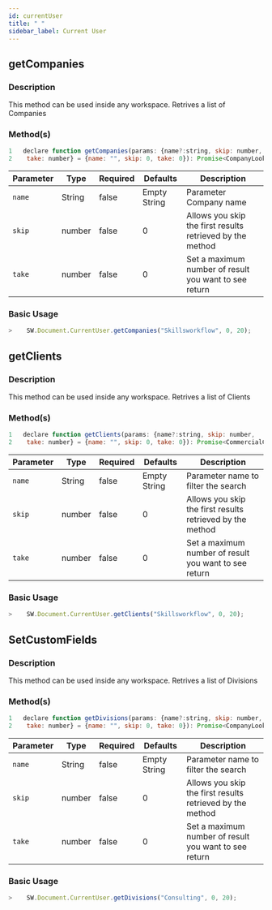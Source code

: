 ```yaml
---
id: currentUser
title: " "
sidebar_label: Current User
---
```


## getCompanies

<h3>Description</h3>

This method can be used inside any workspace. Retrives a list of Companies

<h3>Method(s)</h3>

```js {3}
1   declare function getCompanies(params: {name?:string, skip: number,
2    take: number} = {name: "", skip: 0, take: 0}): Promise<CompanyLookupDto>;
```

<table className="custom-table">
    <thead>
        <tr>
            <th>Parameter</th>
            <th>Type</th>
            <th>Required</th>
            <th>Defaults</th>
            <th>Description</th>
        </tr>
    </thead>
    <tbody>
        <tr className="selected">
            <td><code>name</code></td>
            <td>String</td>
            <td>false</td>
            <td>Empty String</td>
            <td>Parameter Company name</td>
        </tr>
        <tr className="selected">
            <td><code>skip</code></td>
            <td>number</td>
            <td>false</td>
            <td>0</td>
            <td>Allows you skip the first results retrieved by the method</td>
        </tr>
        <tr className="selected">
            <td><code>take</code></td>
            <td>number</td>
            <td>false</td>
            <td>0</td>
            <td>Set a maximum number of result you want to see return</td>
        </tr>
    </tbody>
</table>

<h3>Basic Usage</h3>

```javascript
>    SW.Document.CurrentUser.getCompanies("Skillsworkflow", 0, 20);
```
## getClients

<h3>Description</h3>

This method can be used inside any workspace. Retrives a list of Clients

<h3>Method(s)</h3>

```js {3}
1   declare function getClients(params: {name?:string, skip: number,
2    take: number} = {name: "", skip: 0, take: 0}): Promise<CommercialClientLookupDto>;
```

<table className="custom-table">
    <thead>
        <tr>
            <th>Parameter</th>
            <th>Type</th>
            <th>Required</th>
            <th>Defaults</th>
            <th>Description</th>
        </tr>
    </thead>
    <tbody>
        <tr className="selected">
            <td><code>name</code></td>
            <td>String</td>
            <td>false</td>
            <td>Empty String</td>
            <td>Parameter name to filter the search</td>
        </tr>
        <tr className="selected">
            <td><code>skip</code></td>
            <td>number</td>
            <td>false</td>
            <td>0</td>
            <td>Allows you skip the first results retrieved by the method</td>
        </tr>
        <tr className="selected">
            <td><code>take</code></td>
            <td>number</td>
            <td>false</td>
            <td>0</td>
            <td>Set a maximum number of result you want to see return</td>
        </tr>
    </tbody>
</table>

<h3>Basic Usage</h3>

```javascript
>    SW.Document.CurrentUser.getClients("Skillsworkflow", 0, 20);
```
## SetCustomFields

<h3>Description</h3>

This method can be used inside any workspace. Retrives a list of Divisions

<h3>Method(s)</h3>

```js {3}
1   declare function getDivisions(params: {name?:string, skip: number,
2    take: number} = {name: "", skip: 0, take: 0}): Promise<CompanyLookupDto>;
```

<table className="custom-table">
    <thead>
        <tr>
            <th>Parameter</th>
            <th>Type</th>
            <th>Required</th>
            <th>Defaults</th>
            <th>Description</th>
        </tr>
    </thead>
    <tbody>
        <tr className="selected">
            <td><code>name</code></td>
            <td>String</td>
            <td>false</td>
            <td>Empty String</td>
            <td>Parameter name to filter the search</td>
        </tr>
        <tr className="selected">
            <td><code>skip</code></td>
            <td>number</td>
            <td>false</td>
            <td>0</td>
            <td>Allows you skip the first results retrieved by the method</td>
        </tr>
        <tr className="selected">
            <td><code>take</code></td>
            <td>number</td>
            <td>false</td>
            <td>0</td>
            <td>Set a maximum number of result you want to see return</td>
        </tr>
    </tbody>
</table>

<h3>Basic Usage</h3>

```javascript
>    SW.Document.CurrentUser.getDivisions("Consulting", 0, 20);
```